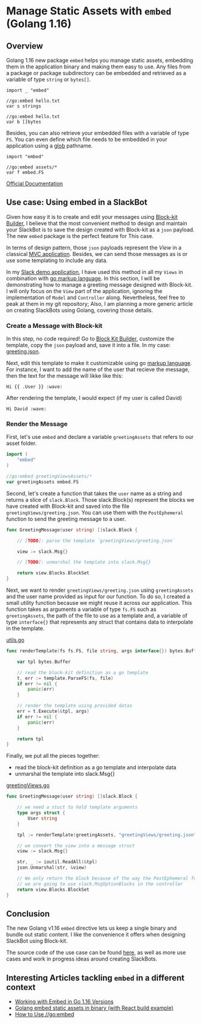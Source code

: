 # Manage Static Assets with `embed` (Golang 1.16)

## Overview

Golang 1.16 new package `embed` helps you manage static assets, embedding them in the application binary and making them easy to use. Any files from a package or package subdirectory can be embedded and retrieved as a variable of type `string` or `bytes[]`.

```
import _ "embed"

//go:embed hello.txt
var s strings

//go:embed hello.txt
var b []bytes
```

Besides, you can also retrieve your embedded files with a variable of type `FS`. You can even define which file needs to be embedded in your application using a [glob](https://man7.org/linux/man-pages/man7/glob.7.html) pathname.

```
import "embed"

//go:embed assets/*
var f embed.FS
```

[Official Documentation](https://golang.org/pkg/embed/)

## Use case: Using embed in a SlackBot

Given how easy it is to create and edit your messages using [Block-kit Builder](https://app.slack.com/block-kit-builder/T0B5XJYR2), I believe that the most convenient method to design and maintain your SlackBot is to save the design created with Block-kit as a `json` payload. The new `embed` package is the perfect feature for This case.

In terms of design pattern, those `json` payloads represent the *View* in a classical [MVC application](https://en.wikipedia.org/wiki/Model%E2%80%93view%E2%80%93controller). Besides, we can send those messages as is or use some templating to include any data.

In my [Slack demo application](https://github.com/xNok/slack-go-demo-socketmode), I have used this method in all my `Views` in combination with [go markup language](https://golang.org/pkg/text/template/). In this section, I will be demonstrating how to manage a greeting message designed with Block-kit. I will only focus on the `View` part of the application, ignoring the implementation of `Model` and `Controller` along. Nevertheless, feel free to peak at them in my git repository; Also, I am planning a more generic article on creating SlackBots using Golang, covering those details.

### Create a Message with Block-kit

In this step, no code required! Go to [Block Kit Builder](https://app.slack.com/block-kit-builder/T0B5XJYR2#%7B%22blocks%22:%5B%7B%22type%22:%22section%22,%22text%22:%7B%22type%22:%22mrkdwn%22,%22text%22:%22Hi%20David%20:wave:%22%7D%7D,%7B%22type%22:%22section%22,%22text%22:%7B%22type%22:%22mrkdwn%22,%22text%22:%22Great%20to%20see%20you%20here!%20App%20helps%20you%20to%20stay%20up-to-date%20with%20your%20meetings%20and%20events%20right%20here%20within%20Slack.%20These%20are%20just%20a%20few%20things%20which%20you%20will%20be%20able%20to%20do:%22%7D%7D,%7B%22type%22:%22section%22,%22text%22:%7B%22type%22:%22mrkdwn%22,%22text%22:%22%E2%80%A2%20Schedule%20meetings%20%5Cn%20%E2%80%A2%20Manage%20and%20update%20attendees%20%5Cn%20%E2%80%A2%20Get%20notified%20about%20changes%20of%20your%20meetings%22%7D%7D,%7B%22type%22:%22section%22,%22text%22:%7B%22type%22:%22mrkdwn%22,%22text%22:%22But%20before%20you%20can%20do%20all%20these%20amazing%20things,%20we%20need%20you%20to%20connect%20your%20calendar%20to%20App.%20Simply%20click%20the%20button%20below:%22%7D%7D,%7B%22type%22:%22actions%22,%22elements%22:%5B%7B%22type%22:%22button%22,%22text%22:%7B%22type%22:%22plain_text%22,%22text%22:%22Connect%20account%22,%22emoji%22:true%7D,%22value%22:%22click_me_123%22%7D%5D%7D%5D%7D), customize the template, copy the `json` payload and, save it into a file. In my case: [greeting.json](../views/greetingViews/greeting.json).

Next, edit this template to make it customizable using go [markup language](https://golang.org/pkg/text/template/). For instance, I want to add the name of the user that recieve the message, then the text for the message will likke like this:

```
Hi {{ .User }} :wave:
```

After rendering the template, I would expect (if my user is called David)

```
Hi David :wave:
```

### Render the Message

First, let's use `embed` and declare a variable `greetingAssets` that refers to our asset folder.

```go
import (
	"embed"
)

//go:embed greetingViewsAssets/*
var greetingAssets embed.FS
```

Second, let's create a function that takes the `user` name as a string and returns a slice of `slack.Block`. Those slack.Block(s) represent the blocks we have created with Block-kit and saved into the file `greetingViews/greeting.json`. You can use them with the `PostEphemeral` function to send the greeting message to a user.

```go
func GreetingMessage(user string) []slack.Block {

	// [TODO]: parse the template `greetingViews/greeting.json`

	view := slack.Msg{}

	// [TODO]: unmarshal the template into slack.Msg{}

	return view.Blocks.BlockSet
}
```

Next, we want to render `greetingViews/greeting.json` using `greetingAssets` and the user name provided as input for our function. To do so, I created a small utility function because we might reuse it across our application. This function takes as arguments a variable of type `fs.FS` such as `greetingAssets`, the path of the file to use as a template and, a variable of type `interface{}` that represents any struct that contains data to interpolate in the template.

[utils.go](../views/utils.go)
```go
func renderTemplate(fs fs.FS, file string, args interface{}) bytes.Buffer {

	var tpl bytes.Buffer

	// read the block-kit definition as a go template
	t, err := template.ParseFS(fs, file)
	if err != nil {
		panic(err)
	}

	// render the template using provided datas
	err = t.Execute(&tpl, args)
	if err != nil {
		panic(err)
	}

	return tpl
}

```

Finally, we put all the pieces together:
* read the block-kit definition as a go template and interpolate data
* unmarshal the template into slack.Msg{}

[greetingViews.go](../views/greetingViews.go)
```go
func GreetingMessage(user string) []slack.Block {

	// we need a stuct to hold template arguments
	type args struct {
		User string
	}

	tpl := renderTemplate(greetingAssets, "greetingViews/greeting.json", args{User: user})

	// we convert the view into a message struct
	view := slack.Msg{}

	str, _ := ioutil.ReadAll(&tpl)
	json.Unmarshal(str, &view)

	// We only return the block because of the way the PostEphemeral function works
	// we are going to use slack.MsgOptionBlocks in the controller
	return view.Blocks.BlockSet
}

```

## Conclusion

The new Golang v1.16 `embed` directive lets us keep a single binary and bundle out static content. I like the convenience it offers when designing SlackBot using Block-kit. 

The source code of the use case can be found [here](https://github.com/xNok/slack-go-demo-socketmode), as well as more use cases and work in progress ideas around creating SlackBots.

## Interesting Articles tackling `embed` in a different context

* [Working with Embed in Go 1.16 Versions](https://lakefs.io/working-with-embed-in-go/)
* [Golang embed static assets in binary (with React build example)](https://www.akmittal.dev/posts/go-embed-files/)
* [How to Use //go:embed](https://blog.carlmjohnson.net/post/2021/how-to-use-go-embed/)
